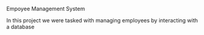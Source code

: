 Empoyee Management System

In this project we were tasked with managing employees by interacting with a database
